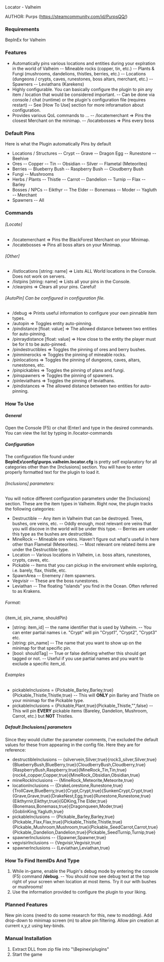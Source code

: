 Locator - Valheim

AUTHOR: Purps (https://steamcommunity.com/id/PurpsQQ/)

### Requirements
BepInEx for Valheim
### Features
- Automatically pins various locations and entities during your explration in the world of Valheim
-- Mineable rocks (copper, tin, etc.)
-- Plants & Fungi (mushrooms, dandelions, thistles, berries, etc.)
-- Locations (dungeons / crypts, caves, runestones, boss altars, merchant, etc.)
-- Spawners
-- Leviathans (Karekens)
- Highly configurable. You can basically configure the plugin to pin any item / location that would be considered important.
-- Can be done via console / chat (runtime) or the plugin's configuration file (requires restart)
-- See [How To Use] section for more inforamation about configuration.
- Provides various QoL commands to ...
-- /locatemerchant => Pins the closest Merchant on the minimap.
-- /locatebosses => Pins every boss
### Default Pins
Here is what the Plugin automatically Pins by default
- Locations / Structures
-- Crypt
-- Grave
-- Dragon Egg
-- Runestone
-- Beehive
- Ores
-- Copper
-- Tin
-- Obsidian
-- Silver
-- Flametal (Meteorites)
- Berries
-- Blueberry Bush
-- Raspberry Bush
-- Cloudberry Bush
- Fungi
-- Mushrooms
- Herbs / Plants
-- Thistle
-- Carrot
-- Dandelion
-- Turnip
-- Flax
-- Barley
- Bosses / NPCs
-- Eikthyr
-- The Elder
-- Bonemass
-- Moder
-- Yagluth
-- Merchant
- Spawners
-- All
### Commands
###### [Locate]  
- /locatemerchant => Pins the BlackForest Merchant on your Minimap.
- /locatebosses => Pins all boss altars on your Minimap.
###### [Other]  
- /listlocations [string: name] => Lists ALL World locations in the Console. Does not work on servers.
- /listpins [string: name] => Lists all your pins in the Console.
- /clearpins => Clears all your pins. Careful!
###### [AutoPin] Can be configured in configuration file.
- /debug => Prints useful information to configure your own pinnable item types.
- /autopin => Toggles entity auto-pinning.
- /pindistance [float: value] => The allowed distance between two entities for auto-pinning.
- /pinraydistance [float: value] => How close to the entity the player must be for it to be auto-pinned. 
- /pindestructibles => Toggles the pinning of ores and berry bushes.
- /pinminerocks => Toggles the pinning of mineable rocks.
- /pinlocations => Toggles the pinning of dungeons, caves, altars, runestones, etc.
- /pinpickables => Toggles the pinning of plans and fungi.
- /pinspawners => Toggles the pinning of spawners.
- /pinleviathans => Toggles the pinning of leviathans.
- /pindistances => The allowed distance between two entities for auto-pinning.
### How To Use
##### General
Open the Console (F5) or chat (Enter) and type in the desired commands. 
You can view the list by typing in /locator-commands
##### Configuration
The configuration file found under **BepInEx\config\purps.valheim.locator.cfg** is pretty self explanatory for all categories other than the [Inclusions] section. You will have to enter properly formatted text for the plugin to load it.
###### [Inclusions] parameters:
You will notice different configuration parameters under the [Inclusions] section. These are the item types in Valheim. Right now, the plugin tracks the following categories:
- Destructible
-- Any item in Valheim that can be destroyed. Trees, bushes, ore veins, etc.
-- Oddly enough, most relevant ore veins that you will discove in the world will be under this type.
-- Berries are under this type as the bushes are destructible.
- MineRock
-- Mineable ore veins. Haven't figure out what's useful in here other than Flametal (Meteorites). 
-- Most relevant ore related items are under the Destructible type.
- Location
-- Various locations in Valheim, i.e. boss altars, runestones, crypts, caves, etc.
- Pickable
-- Items that you can pickup in the enviroment while exploring, i.e. barely, flax, thistle, etc.
- SpawnArea
-- Enemeny / item spawners.
- Vegvisir
-- These are the boss runestones.
- Leviathan
-- The floating "islands" you find in the Ocean. Often referred to as Krakens.
###### Format:
{item_id, pin_name, shouldPin}
- [string: item_id] 
-- the name identifier that is used by Valheim.
-- You can enter partial names i.e. "Crypt" will pin "Crypt1", "Crypt2", "Crypt3" etc.
- [string: pin_name]
-- The name that you want to show up on the minimap for that specific pin.
- [bool: shouldTag]
-- True or false defining whether this should get tagged or not.
-- Useful if you use partial names and you want to exclude a specific item_id.
###### Examples
- pickableInclusions = {Pickable_Barley,Barley,true}{Pickable_Thistle,Thistle,true}
-- This will **ONLY** pin Barley and Thistle on your minimap for the Pickable type.
- pickableInclusions = {Pickable,Plant,true}{Pickable_Thistle,"",false}
-- This will pin **EVERY** pickable items (Bareley, Dandelion, Mushroom, Carrot, etc.) but **NOT** Thistles.
##### Default [Inclusions] parameters
Since they would clutter the parameter comments, I've excluded the default values for these from appearing in the config file. Here they are for reference:
- destructibleInclusions
-- {silvervein,Silver,true}{rock3_silver,Silver,true}{BlueberryBush,BlueBerry,true}{CloudberryBush,Cloudberry,true}{RaspberryBush,Raspberry,true}{MineRock_Tin,Tin,true}{rock4_copper,Copper,true}{MineRock_Obsidian,Obsidian,true}
- mineRockInclusions
-- {MineRock_Meteorite,Meteorite,true}
- locationInclusions
-- {DrakeLorestone,Runestone,true}{TrollCave,BlueBerry,true}{Crypt,Crypt,true}{SunkenCrypt,Crypt,true}{Grave,Grave,true}{DrakeNest,Egg,true}{Runestone,Runestone,true}{Eikthyrnir,Eikthyr,true}{GDKing,The Elder,true}{Bonemass,Bonemass,true}{Dragonqueen,Moder,true}{GoblinKing,Yagluth,true}
- pickableInclusions
-- {Pickable_Barley,Barley,true}{Pickable_Flax,Flax,true}{Pickable_Thistle,Thistle,true}{Pickable_Mushroom,Mushroom,true}{Pickable_SeedCarrot,Carrot,true}{Pickable_Dandelion,Dandelion,true}{Pickable_SeedTurnip,Turnip,true}
- spawnerInclusions
-- {Spawner,Spawner,true}
- vegvisirInclusions
-- {Vegvisir,Vegvisir,true}
- spawnerInclusions
-- {Leviathan,Leviathan,true}
### How To Find ItemIDs And Type
1. While in-game, enable the Plugin's debug mode by entering the console (F5) command **/debug**.
-- You should now see debug text at the top right of your screen when location at most items. Try it our with bushes or mushrooms!
2. Use the information provided to configure the plugin to your liking.
### Planned Features
New pin icons (need to do some research for this, new to modding).
Add drop-down to minimap screen (m) to allow pin filtering.
Allow pin creation at current x,y,z using key-binds.
### Manual Installation
1. Extract DLL from zip file into "<GameDirectory>\Bepinex\plugins"
2. Start the game